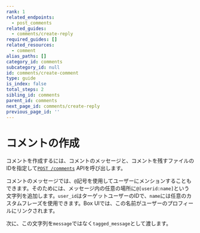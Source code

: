 ```yaml
---
rank: 1
related_endpoints:
  - post_comments
related_guides:
  - comments/create-reply
required_guides: []
related_resources:
  - comment
alias_paths: []
category_id: comments
subcategory_id: null
id: comments/create-comment
type: guide
is_index: false
total_steps: 2
sibling_id: comments
parent_id: comments
next_page_id: comments/create-reply
previous_page_id: ''
---
```

# コメントの作成

コメントを作成するには、コメントのメッセージと、コメントを残すファイルのIDを指定して[`POST /comments`][post_comments] APIを呼び出します。

<Samples id="post_comments">

</Samples>

コメントのメッセージでは、`@`記号を使用してユーザーにメンションすることもできます。そのためには、メッセージ内の任意の場所に`@[userid:name]`という文字列を追加します。`user_id`はターゲットユーザーのIDで、`name`には任意のカスタムフレーズを使用できます。Box UIでは、この名前がユーザーのプロフィールにリンクされます。

次に、この文字列を`message`ではなく`tagged_message`として渡します。

<Samples id="post_comments" variant="tag_user">

</Samples>

[post_comments]: e://post_comments

